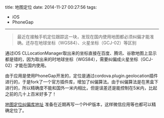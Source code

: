 title: 地图定位
date: 2014-11-27 00:27:56
tags:
- iOS
- PhoneGap
---

> 最近在接触手机定位跟踪这一块，发现在国内使用地图都必须纠偏才能准确。还存在地球坐标（WGS84）、火星坐标（GCJ-02）等区别

<!-- more -->

通过iOS CLLocationManager取出来的坐标直接在百度、腾讯、谷歌地图上显示都是错的，因为取出来的时地球坐标（WGS84），需要纠偏成火星坐标（GCJ-02）才能在国内使用。

由于应用是使用PhoneGap开发的，定位是通过cordova.plugin.geolocation插件进行的，于是fork了一个官方插件库，增加了纠偏算法。由于纠偏算法是在黑盒下进行的，所以精确度不能和国外一米内相比，但是误差还是能控制在5米内，比起之前的几十上百米好多了！

[地图定位纠偏库地址](https://github.com/wufeifei/cordova-plugin-geolocation)
准备在近期再写一个PHP版本，这样微信应用等也都可以精确定位了。
